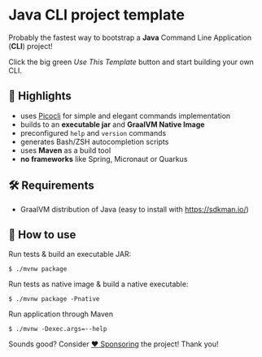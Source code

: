 # Java CLI project template

Probably the fastest way to bootstrap a **Java** Command Line Application (**CLI**) project!

Click the big green *Use This Template* button and start building your own CLI.

## 🤩 Highlights

- uses [Picocli](https://picocli.info/) for simple and elegant commands implementation
- builds to an **executable jar** and **GraalVM Native Image**
- preconfigured `help` and `version` commands
- generates Bash/ZSH autocompletion scripts
- uses **Maven** as a build tool
- **no frameworks** like Spring, Micronaut or Quarkus

## 🛠 Requirements

- GraalVM distribution of Java (easy to install with https://sdkman.io/)

## 🤔 How to use

Run tests & build an executable JAR:

```
$ ./mvnw package
```

Run tests as native image & build a native executable:

```
$ ./mvnw package -Pnative
```

Run application through Maven

```
$ ./mvnw -Dexec.args=--help
```

Sounds good? Consider [❤️ Sponsoring](https://github.com/sponsors/maciejwalkowiak) the project! Thank you!
